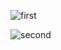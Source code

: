 ![first](http://afterishtar.pl/images/100x100.gif)

![second](http://www.hondahookup.com/images/100x100.jpg)
